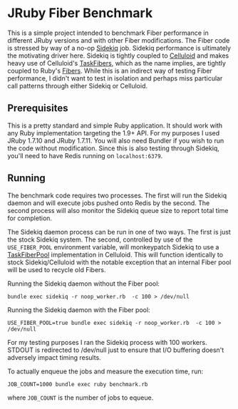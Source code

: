 JRuby Fiber Benchmark
=====================

This is a simple project intended to benchmark Fiber performance in different JRuby versions and with other Fiber
modifications.  The Fiber code is stressed by way of a no-op [Sidekiq](https://github.com/mperham/sidekiq) job.
Sidekiq performance is ultimately the motivating driver here. Sidekiq is tightly coupled to
[Celluloid](https://github.com/celluloid/celluloid) and makes heavy use of Celluloid's
[TaskFibers](https://github.com/celluloid/celluloid/blob/master/lib/celluloid/tasks/task_fiber.rb), which as the name
implies, are tightly coupled to Ruby's [Fibers](http://www.ruby-doc.org/core-1.9.3/Fiber.html).  While this is an
indirect way of testing Fiber performance, I didn't want to test in isolation and perhaps miss particular call patterns
through either Sidekiq or Celluloid.

Prerequisites
-------------

This is a pretty standard and simple Ruby application.  It should work with any Ruby implementation targeting the 1.9+
API.  For my purposes I used JRuby 1.7.10 and JRuby 1.7.11.  You will also need Bundler if you wish to run the code
without modification.  Since this is also testing through Sidekiq, you'll need to have Redis running on `localhost:6379`.

Running
-------

The benchmark code requires two processes.  The first will run the Sidekiq daemon and will execute jobs pushed onto
Redis by the second.  The second process will also monitor the Sidekiq queue size to report total time for completion.

The Sidekiq daemon process can be run in one of two ways.  The first is just the stock Sidekiq system.  The second,
controlled by use of the `USE_FIBER_POOL` environment variable, will monkeypatch Sidekiq to use a
[TaskFiberPool](https://github.com/celluloid/celluloid/pull/371) implementation in Celluloid.  This will function
identically to stock Sidekiq/Celluloid with the notable exception that an internal Fiber pool will be used to recycle
old Fibers.

Running the Sidekiq daemon without the Fiber pool:

```
bundle exec sidekiq -r noop_worker.rb  -c 100 > /dev/null
```

Running the Sidekiq daemon with the Fiber pool:

```
USE_FIBER_POOL=true bundle exec sidekiq -r noop_worker.rb  -c 100 > /dev/null
```

For my testing purposes I ran the Sidekiq process with 100 workers.  STDOUT is redirected to /dev/null just to ensure
that I/O buffering doesn't adversely impact timing results.


To actually enqueue the jobs and measure the execution time, run:

```
JOB_COUNT=1000 bundle exec ruby benchmark.rb
```

where `JOB_COUNT` is the number of jobs to equeue.